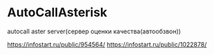 # AutoCallAsterisk
autocall aster server(сервер оценки качества(автообзвон))

https://infostart.ru/public/954564/
https://infostart.ru/public/1022878/

